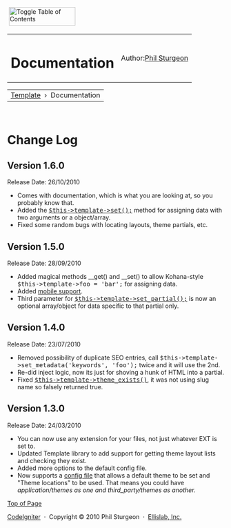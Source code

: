 <!DOCTYPE html PUBLIC "-//W3C//DTD XHTML 1.0 Transitional//EN" "http://www.w3.org/TR/xhtml1/DTD/xhtml1-transitional.dtd">
<html xmlns="http://www.w3.org/1999/xhtml" xml:lang="en" lang="en">
<head>

<meta http-equiv="Content-Type" content="text/html; charset=utf-8" />
<title>Template Library</title>

<style type='text/css' media='all'>@import url('./userguide.css');</style>
<link rel='stylesheet' type='text/css' media='all' href='../userguide.css' />
<script type="text/javascript" src="js/jquery.min.js"></script>
<script type="text/javascript" src="js/functions.js"></script>
<script type="text/javascript" src="js/nav.js"></script>

<meta http-equiv='expires' content='-1' />
<meta http-equiv= 'pragma' content='no-cache' />
<meta name='robots' content='all' />

</head>
<body>

<!-- START NAVIGATION -->
<div id="nav"><div id="nav_inner"><script type="text/javascript">create_menu('null');</script></div></div>
<div id="nav2"><a name="top">&nbsp;</a><a href="#" id="toggle_toc"><img src="images/nav_toggle_darker.jpg" width="154" height="43" border="0" title="Toggle Table of Contents" alt="Toggle Table of Contents" /></a></div>
<div id="masthead">
<table cellpadding="0" cellspacing="0" border="0" style="width:100%">
<tr>
<td><h1>Documentation</h1></td>
<td id="breadcrumb_right">Author:<a href="http://philsturgeon.co.uk">Phil Sturgeon</a></td>
</tr>
</table>
</div>
<!-- END NAVIGATION -->


<!-- START BREADCRUMB -->
<table cellpadding="0" cellspacing="0" border="0" style="width:100%">
<tr>
<td id="breadcrumb">
<a href="http://philsturgeon.co.uk/code/codeigniter-template">Template</a> &nbsp;&#8250;&nbsp;
Documentation
</td>
</tr>
</table>
<!-- END BREADCRUMB -->

<br clear="all" />


<!-- START CONTENT -->
<div id="content"><h1>Change Log</h1>

<h2>Version 1.6.0</h2>
<p>Release Date: 26/10/2010</p>

<ul>
	<li>Comes with documentation, which is what you are looking at, so you probably know that.</li>
	<li>Added the <kbd><a href="library.html#set">$this->template->set();</a></kbd> method for assigning data with two arguments or a object/array.</li>
	<li>Fixed some random bugs with locating layouts, theme partials, etc.</li>
</ul>

<h2>Version 1.5.0</h2>
<p>Release Date: 28/09/2010</p>

<ul>
	<li>Added magical methods __get() and __set() to allow Kohana-style <kbd>$this->template->foo = 'bar';</kbd> for assigning data.</li>
	<li>Added <a href="modules.html">mobile support</a>.</li>
	<li>Third parameter for <kbd><a href="library.html#set_partial">$this->template->set_partial();</a></kbd> is now an optional array/object for data specific to that partial only.</li>
</ul>

<h2>Version 1.4.0</h2>
<p>Release Date: 23/07/2010</p>

<ul>
	<li>Removed possibility of duplicate SEO entries, call <kbd>$this->template->set_metadata('keywords', 'foo');</kbd> twice and it will use the 2nd.</li>
	<li>Re-did inject logic, now its just for shoving a hunk of HTML into a partial.</li>
	<li>Fixed <kbd><a href="library.html#theme_exists">$this->template->theme_exists()</a></kbd>, it was not using slug name so falsely returned true.</li>
</ul>

<h2>Version 1.3.0</h2>
<p>Release Date: 24/03/2010</p>

<ul>
	<li>You can now use any extension for your files, not just whatever EXT is set to.</li>
	<li>Updated Template library to add support for getting theme layout lists and checking they exist.</li>
	<li>Added more options to the default config file.</li>
	<li>Now supports a <a href="index.html#config">config file</a> that allows a default theme to be set and "Theme locations" to be used. That means you could have <dfn>application/themes<dfn> as one and <dfn>third_party/themes<dfn> as another.</li>
</ul>

</div>
<!-- END CONTENT -->


<div id="footer">
	<p><a href="#top">Top of Page</a></p>
	<p><a href="http://codeigniter.com">CodeIgniter</a> &nbsp;&middot;&nbsp; Copyright &#169; 2010 Phil Sturgeon &nbsp;&middot;&nbsp; <a href="http://ellislab.com/">Ellislab, Inc.</a></p>
</div>

</body>
</html>
